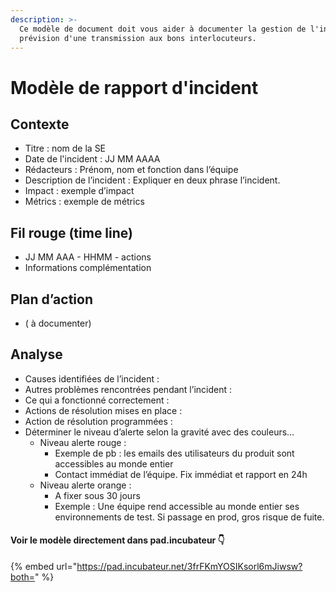 ```yaml
---
description: >-
  Ce modèle de document doit vous aider à documenter la gestion de l'incident en
  prévision d'une transmission aux bons interlocuteurs.
---
```


# Modèle de rapport d'incident

## Contexte

* Titre : nom de la SE
* Date de l'incident :  JJ MM AAAA
* Rédacteurs : Prénom, nom et fonction dans l’équipe
* Description de l’incident : Expliquer en deux phrase l’incident.
* Impact : exemple d’impact
* Métrics : exemple de métrics

## Fil rouge (time line)

* JJ MM AAA - HHMM - actions
* Informations complémentation

## Plan d’action

* ( à documenter)

## Analyse

* Causes identifiées de l’incident :
* Autres problèmes rencontrées pendant l’incident :
* Ce qui a fonctionné correctement :&#x20;
* Actions de résolution mises en place :&#x20;
* Action de résolution programmées :&#x20;
* Déterminer le niveau d’alerte selon la gravité avec des couleurs…
  * Niveau alerte rouge :&#x20;
    * Exemple de pb : les emails des utilisateurs du produit sont accessibles au monde entier
    * Contact immédiat de l’équipe. Fix immédiat et rapport en 24h
  * Niveau alerte orange :
    * A fixer sous 30 jours
    * Exemple : Une équipe rend accessible au monde entier ses environnements de test. Si passage en prod, gros risque de fuite.

#### Voir le modèle directement dans pad.incubateur 👇

{% embed url="https://pad.incubateur.net/3frFKmYOSIKsorl6mJiwsw?both=" %}
